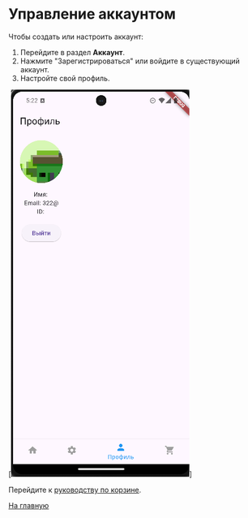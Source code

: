 # Управление аккаунтом

Чтобы создать или настроить аккаунт:
1. Перейдите в раздел **Аккаунт**.
2. Нажмите "Зарегистрироваться" или войдите в существующий аккаунт.
3. Настройте свой профиль.

[![Настройка аккаунта](../assets/screenshots/Profile.png)]

Перейдите к [руководству по корзине](./user_guide/cart_management.md).

[На главную](../../README.md)
